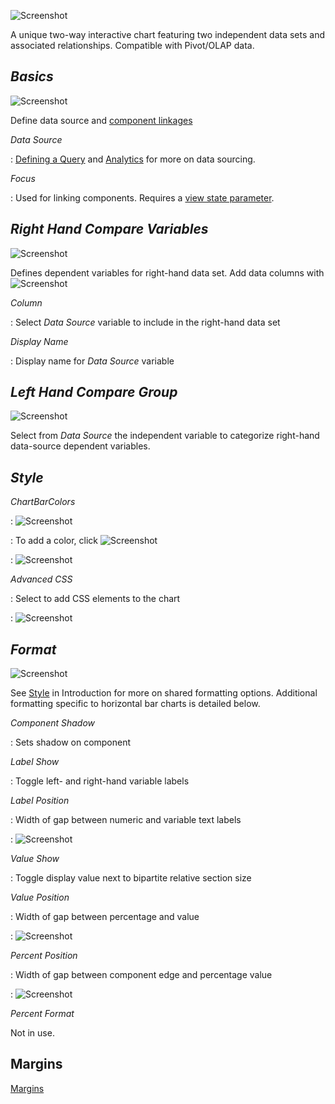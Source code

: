 ![Screenshot](img/bipartewhite.jpg)

A unique two-way interactive chart featuring two independent data sets and associated relationships. Compatible with Pivot/OLAP data.


## _Basics_
 
![Screenshot](img/bipartitemenu.jpg)

Define data source and [component linkages](introduction#linking-components)


_Data Source_

: <i class="fa fa-hand-o-right"></i> [Defining a Query](introduction/#defining-a-query) and [Analytics](introduction#analytics) for more on data sourcing.


_Focus_

: Used for linking components. Requires a [view state parameter](introduction#view-state-parameters).


## _Right Hand Compare Variables_

![Screenshot](img/righthandcomparemenu.jpg)

Defines dependent variables for right-hand data set. Add data columns with ![Screenshot](img/addcolumnhtmllight.jpg)

_Column_

: Select _Data Source_ variable to include in the right-hand data set


_Display Name_

: Display name for _Data Source_ variable


## _Left Hand Compare Group_

![Screenshot](img/lefthandcomparemenu.jpg)
 
Select from _Data Source_ the independent variable to categorize right-hand data-source dependent variables.


## _Style_

_ChartBarColors_

: ![Screenshot](img/bipartitestylemenu.jpg)

: To add a color, click ![Screenshot](img/barcolorhtmllight.jpg)

: ![Screenshot](img/chartbarcolorshtmllight.jpg)


_Advanced CSS_

: Select to add CSS elements to the chart

: ![Screenshot](img/bipartiteadvancedcss.jpg)


## _Format_

![Screenshot](img/bipartiteformatmenu.jpg)

See [Style](style) in Introduction for more on shared formatting options. Additional formatting specific to horizontal bar charts is detailed below. 

_Component Shadow_

: Sets shadow on component


_Label Show_

: Toggle left- and right-hand variable labels


_Label Position_

: Width of gap between numeric and variable text labels

: ![Screenshot](img/labelpositionhtmllight.jpg)


_Value Show_

: Toggle display value next to bipartite relative section size


_Value Position_

: Width of gap between percentage and value 

: ![Screenshot](img/valuepositionhtmllight.jpg) 


_Percent Position_

: Width of gap between component edge and percentage value

: ![Screenshot](img/percentpositionhtmllight.jpg)
 

_Percent Format_

Not in use.


## Margins

<i class="fa fa-hand-o-right"></i> [Margins](style/#margins)